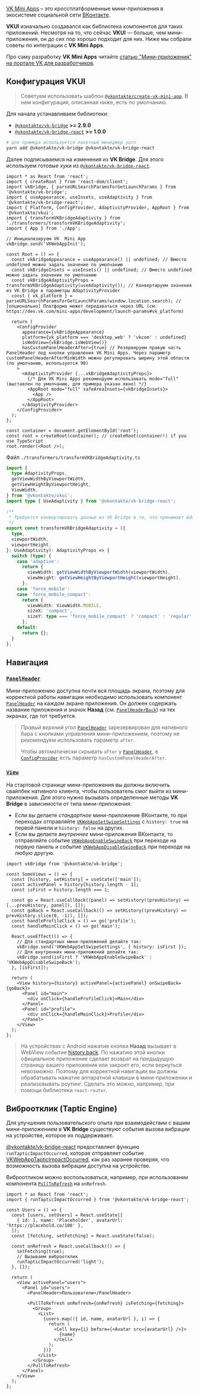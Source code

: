 [VK Mini Apps](https://vk.com/miniapps) – это кроссплатформенные мини-приложения в экосистеме социальной сети [ВКонтакте](https://vk.com/).

**VKUI** изначально создавался как библиотека компонентов для таких приложений. Несмотря на то, что
сейчас **VKUI** — больше, чем мини-приложения, он до сих пор хорошо подходит для них. Ниже мы
собрали советы по интеграции с **VK Mini Apps**.

Про саму разработку **VK Mini Apps** читайте [статью "Мини-приложения" на портале VK для разработчиков](https://dev.vk.com/mini-apps/overview).

## Конфигурация VKUI

> Советуем использовать шаблон [`@vkontakte/create-vk-mini-app`](https://github.com/VKCOM/create-vk-mini-app).
> В нем конфигурация, описанная ниже, есть по умолчанию.

Для начала устанавливаем библиотеки:

- [`@vkontakte/vk-bridge`](https://www.npmjs.com/package/@vkontakte/vk-bridge) **>= 2.9.0**
- [`@vkontakte/vk-bridge-react`](https://www.npmjs.com/package/@vkontakte/vk-bridge) **>= 1.0.0**

```sh
# для примера используется пакетный менеджер yarn
yarn add @vkontakte/vk-bridge @vkontakte/vk-bridge-react
```

Далее подписываемся на изменения из **VK Bridge**. Для этого используем готовые хуки из
[`@vkontakte/vk-bridge-react`](https://www.npmjs.com/package/@vkontakte/vk-bridge).

```tsx static
import * as React from 'react';
import { createRoot } from 'react-dom/client';
import vkBridge, { parseURLSearchParamsForGetLaunchParams } from '@vkontakte/vk-bridge';
import { useAppearance, useInsets, useAdaptivity } from '@vkontakte/vk-bridge-react';
import { Platform, ConfigProvider, AdaptivityProvider, AppRoot } from '@vkontakte/vkui';
import { transformVKBridgeAdaptivity } from './transformers/transformVKBridgeAdaptivity';
import { App } from './App';

// Инициализируем VK  Mini App
vkBridge.send('VKWebAppInit');

const Root = () => {
  const vkBridgeAppearance = useAppearance() || undefined; // Вместо undefined можно задать значение по умолчанию
  const vkBridgeInsets = useInsets() || undefined; // Вместо undefined можно задать значение по умолчанию
  const vkBridgeAdaptivityProps = transformVKBridgeAdaptivity(useAdaptivity()); // Конвертируем значения из VK Bridge в параметры AdaptivityProvider
  const { vk_platform } = parseURLSearchParamsForGetLaunchParams(window.location.search); // [опционально] Платформа может передаваться через URL (см. https://dev.vk.com/mini-apps/development/launch-params#vk_platform)

  return (
    <ConfigProvider
      appearance={vkBridgeAppearance}
      platform={vk_platform === 'desktop_web' ? 'vkcom' : undefined}
      isWebView={vkBridge.isWebView()}
      hasCustomPanelHeaderAfter={true} // Резервируем правую часть PanelHeader под кнопки управления VK Mini Apps. Через параметр customPanelHeaderAfterMinWidth можно регулировать ширину этой области (по умолчанию, используется 90)
    >
      <AdaptivityProvider {...vkBridgeAdaptivityProps}>
        {/* Для VK Mini Apps рекомендуем использовать mode="full" (выставлен по умолчанию, для примера указан явно) */}
        <AppRoot mode="full" safeAreaInsets={vkBridgeInsets}>
          <App />
        </AppRoot>
      </AdaptivityProvider>
    </ConfigProvider>
  );
};

const container = document.getElementById('root');
const root = createRoot(container); // createRoot(container!) if you use TypeScript
root.render(<Root />);
```

Файл `./transformers/transformVKBridgeAdaptivity.ts`

```ts static
import {
  type AdaptivityProps,
  getViewWidthByViewportWidth,
  getViewHeightByViewportHeight,
  ViewWidth,
} from '@vkontakte/vkui';
import type { UseAdaptivity } from '@vkontakte/vk-bridge-react';

/**
 * Требуется конвертировать данные из VK Bridge в те, что принимает AdaptivityProvider из VKUI.
 */
export const transformVKBridgeAdaptivity = ({
  type,
  viewportWidth,
  viewportHeight,
}: UseAdaptivity): AdaptivityProps => {
  switch (type) {
    case 'adaptive':
      return {
        viewWidth: getViewWidthByViewportWidth(viewportWidth),
        viewHeight: getViewHeightByViewportHeight(viewportHeight),
      };
    case 'force_mobile':
    case 'force_mobile_compact':
      return {
        viewWidth: ViewWidth.MOBILE,
        sizeX: 'compact',
        sizeY: type === 'force_mobile_compact' ? 'compact' : 'regular',
      };
    default:
      return {};
  }
};
```

## Навигация

### [`PanelHeader`](#/PanelHeader)

Мини-приложению доступна почти вся площадь экрана, поэтому для корректной работы навигации
необходимо использовать компонент [`PanelHeader`](#/PanelHeader) на каждом
экране приложения. Он должен содержать название приложения и значок **Назад** (см.
[`PanelHeaderBack`](#/PanelHeaderBack)) на тех экранах, где тот
требуется.

> _Правый верхний угол_ [`PanelHeader`](#/PanelHeader) зарезервирован для
> нативного бара с кнопками управления мини-приложением, поэтому не рекомендуем использовать
> параметр `after`.
>
> Чтобы автоматически скрывать `after` у [`PanelHeader`](#/PanelHeader),
> в [`ConfigProvider`](#/ConfigProvider) есть параметр
> `hasCustomPanelHeaderAfter`.

### [`View`](#/View)

На стартовой странице мини-приложения вы должны включить свайпбек нативного клиента, чтобы
пользователь смог выйти из мини-приложения. Для этого нужно вызывать определенные методы
**VK Bridge** в зависимости от типа мини-приложения:

- Если вы делаете _стандартное_ мини-приложение ВКонтакте, то при переходах отправляйте
  [`VKWebAppSetSwipeSettings`](https://dev.vk.com/bridge/VKWebAppSetSwipeSettings) с `history: true`
  на первой панели и `history: false` на других.
- Если вы делаете _внутреннее_ мини-приложения ВКонтакте, то отправляйте событие
  [`VKWebAppEnableSwipeBack`](https://dev.vk.com/bridge/VKWebAppEnableSwipeBack) при переходе на
  первую панель и событие [`VKWebAppDisableSwipeBack`](https://dev.vk.com/bridge/VKWebAppDisableSwipeBack)
  при переходе на любую другую.

```tsx static
import vkBridge from '@vkontakte/vk-bridge';

const SomeViews = () => {
  const [history, setHistory] = useState(['main']);
  const activePanel = history[history.length - 1];
  const isFirst = history.length === 1;

  const go = React.useCallback((panel) => setHistory((prevHistory) => [...prevHistory, panel]), []);
  const goBack = React.useCallback(() => setHistory((prevHistory) => prevHistory.slice(0, -1)), []);
  const handleProfileClick = () => go('profile');
  const handleMainClick = () => go('main');

  React.useEffect(() => {
    // Для стандартных мини-приложений делайте так:
    vkBridge.send('VKWebAppSetSwipeSettings', { history: isFirst });
    // Для внутренних мини-приложений делайте так:
    vkBridge.send(isFirst ? 'VKWebAppEnableSwipeBack' : 'VKWebAppDisableSwipeBack');
  }, [isFirst]);

  return (
    <View history={history} activePanel={activePanel} onSwipeBack={goBack}>
      <Panel id="main">
        <div onClick={handleProfileClick}>Main</div>
      </Panel>
      <Panel id="profile">
        <div onClick={handleMainClick}>Profile</div>
      </Panel>
    </View>
  );
};
```

> На устройствах с Android нажатие кнопки **Назад** вызывает в WebView событие [history.back](https://developer.mozilla.org/ru/docs/Web/API/Window/history).
> По нажатию этой кнопки официальное приложение сделает возврат на предыдущую страницу вашего
> приложения или закроет его, если вернуться невозможно. Поэтому для корректной навигации вы должны
> обрабатывать нажатие аппаратной клавиши в мини-приложении и реализовывать роутинг. Сделать это
> можно, например, при помощи библиотеки `react-router`.

## Виброотклик (Taptic Engine)

Для улучшения пользовательского опыта при взаимодействии с вашим мини-приложением в **VK Bridge**
существуют события вызова вибрации на устройстве, которое их поддерживает.

[@vkontakte/vk-bridge-react](https://www.npmjs.com/package/@vkontakte/vk-bridge) предоставляет
функцию `runTapticImpactOccurred`, которая отправляет событие [VKWebAppTapticImpactOccurred](https://dev.vk.com/bridge/VKWebAppTapticImpactOccurred),
как раз заранее проверяя, что возможность вызова вибрации доступна на устройстве.

Виброотликом можно воспользоваться, например, при использовании компонента [`PullToRefresh`](#/PullToRefresh)
на `onRefresh`.

```tsx static
import * as React from 'react';
import { runTapticImpactOccurred } from '@vkontakte/vk-bridge-react';

const Users = () => {
  const [users, setUsers] = React.useState([
    { id: 1, name: 'Placeholder', avatarUrl: 'https://placehold.co/100' },
  ]);
  const [fetching, setFetching] = React.useState(false);

  const onRefresh = React.useCallback(() => {
    setFetching(true);
    // Вызываем виброотклик
    runTapticImpactOccurred('light');
  }, []);

  return (
    <View activePanel="users">
      <Panel id="users">
        <PanelHeader>Пользователи</PanelHeader>

        <PullToRefresh onRefresh={onRefresh} isFetching={fetching}>
          <Group>
            <List>
              {users.map(({ id, name, avatarUrl }, i) => {
                return (
                  <Cell key={i} before={<Avatar src={avatarUrl} />}>
                    {name}
                  </Cell>
                );
              })}
            </List>
          </Group>
        </PullToRefresh>
      </Panel>
    </View>
  );
};
```
